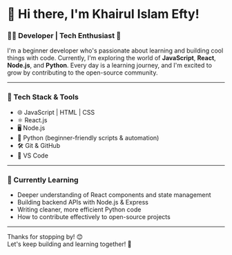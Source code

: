 # 👋 Hi there, I'm Khairul Islam Efty!

### 👨‍💻 Developer | Tech Enthusiast 🚀

I'm a beginner developer who's passionate about learning and building cool things with code. Currently, I'm exploring the world of **JavaScript**, **React**, **Node.js**, and **Python**. Every day is a learning journey, and I'm excited to grow by contributing to the open-source community.

---

### 🔧 Tech Stack & Tools
- 🌐 JavaScript | HTML | CSS
- ⚛️ React.js
- 🖥️ Node.js
- 🐍 Python (beginner-friendly scripts & automation)
- 🛠️ Git & GitHub
- 📝 VS Code

---

### 🌱 Currently Learning
- Deeper understanding of React components and state management
- Building backend APIs with Node.js & Express
- Writing cleaner, more efficient Python code
- How to contribute effectively to open-source projects

---

Thanks for stopping by! 😊  
Let's keep building and learning together! 🚀

